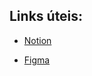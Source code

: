 ## Links úteis:

- [Notion](https://efficient-sloth-d85.notion.site/NLW-Connect-337b47bcef1640fc9a536f66dd45d8f1)

- [Figma](<https://www.figma.com/design/1kNHB8DFJWEG2snOtpYrWD/NLW-Connect-%E2%80%A2-DevStage-(Community)-(Copy)?node-id=0-1&p=f&t=WF62ANju6uAd5X5K-0>)

